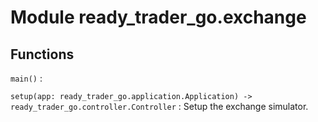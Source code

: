 Module ready_trader_go.exchange
===============================

Functions
---------

    
`main()`
:   

    
`setup(app: ready_trader_go.application.Application) ‑> ready_trader_go.controller.Controller`
:   Setup the exchange simulator.